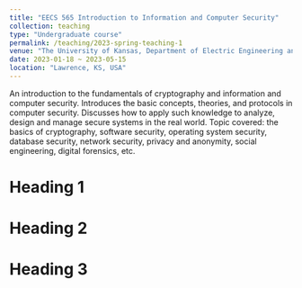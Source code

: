 ```yaml
---
title: "EECS 565 Introduction to Information and Computer Security"
collection: teaching
type: "Undergraduate course"
permalink: /teaching/2023-spring-teaching-1
venue: "The University of Kansas, Department of Electric Engineering and Computer Science"
date: 2023-01-18 ~ 2023-05-15
location: "Lawrence, KS, USA"
---
```


An introduction to the fundamentals of cryptography and information and computer security. Introduces the basic concepts, theories, and protocols in computer security. Discusses how to apply such knowledge to analyze, design and manage secure systems in the real world. Topic covered: the basics of cryptography, software security, operating system security, database security, network security, privacy and anonymity, social engineering, digital forensics, etc.

Heading 1
======

Heading 2
======

Heading 3
======
